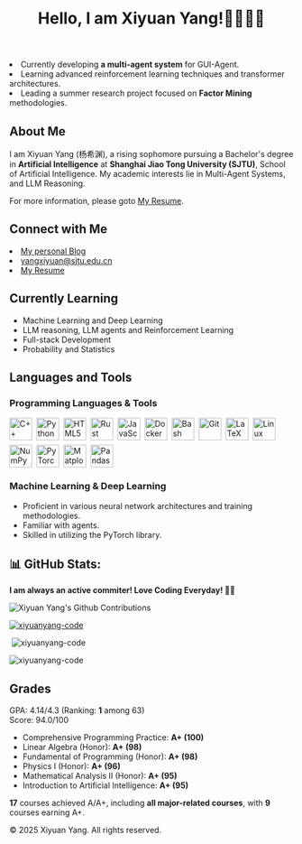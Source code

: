 <header>
    <h1>Hello, I am Xiyuan Yang!👋👋👋😍</h1>
</header>

<!-- feat: add what i am doing -->
<section> 
    <li>Currently developing <b>a multi-agent system</b> for GUI-Agent.</li> 
    <li>Learning advanced reinforcement learning techniques and transformer architectures.</li> 
    <li>Leading a summer research project focused on <b>Factor Mining</b> methodologies.</li> 
</section>


<section>
<h2>About Me</h2>
<p>I am Xiyuan Yang (杨希渊), a rising sophomore pursuing a Bachelor's degree in <b>Artificial Intelligence</b> at <b>Shanghai Jiao Tong University (SJTU)</b>, School of Artificial Intelligence. My academic interests lie in Multi-Agent Systems, and LLM Reasoning.</p>
<p>For more information, please goto <a href="https://xiyuanyang-code.github.io/resume">My Resume</a>.</p>
</section>

<section>
    <h2>Connect with Me</h2>
    <li>
        <a href="https://xiyuanyang-code.github.io">My personal Blog</a>
    </li>
    <li>
        <a href="mailto:yangxiyuan@sjtu.edu.cn">yangxiyuan@sjtu.edu.cn</a>
    </li>
    <li>
        <a href="https://xiyuanyang-code.github.io/resume/">My Resume</a>
    </li>
    
</section>

<section>
    <h2>Currently Learning</h2>
    <ul>
        <!-- <li>Advanced Algorithms</li> -->
        <li>Machine Learning and Deep Learning</li>
        <li>LLM reasoning, LLM agents and Reinforcement Learning</li>
        <li>Full-stack Development</li>
        <li>Probability and Statistics</li>
    </ul>
</section>


<section>
    <h2>Languages and Tools</h2>
    <h3>Programming Languages & Tools</h3>
<p align="left" style="display: flex; flex-wrap: wrap; gap: 8px; align-items: center;">
  <img src="https://cdn.jsdelivr.net/gh/devicons/devicon/icons/cplusplus/cplusplus-original.svg" style="height:40px;width:auto;max-width:40px;" alt="C++"/>
  <img src="https://cdn.jsdelivr.net/gh/devicons/devicon/icons/python/python-original.svg" style="height:40px;width:auto;max-width:40px;" alt="Python"/>
  <img src="https://cdn.jsdelivr.net/gh/devicons/devicon/icons/html5/html5-original.svg" style="height:40px;width:auto;max-width:40px;" alt="HTML5"/>
  <img src="https://cdn.jsdelivr.net/gh/devicons/devicon/icons/rust/rust-original.svg" style="height:40px;width:auto;max-width:40px;" alt="Rust"/>
  <img src="https://cdn.jsdelivr.net/gh/devicons/devicon/icons/javascript/javascript-original.svg" style="height:40px;width:auto;max-width:40px;" alt="JavaScript"/>
  <img src="https://cdn.jsdelivr.net/gh/devicons/devicon/icons/docker/docker-original.svg" style="height:40px;width:auto;max-width:40px;" alt="Docker"/>
  <img src="https://cdn.jsdelivr.net/gh/devicons/devicon/icons/bash/bash-original.svg" style="height:40px;width:auto;max-width:40px;" alt="Bash"/>
  <img src="https://cdn.jsdelivr.net/gh/devicons/devicon/icons/git/git-original.svg" style="height:40px;width:auto;max-width:40px;" alt="Git"/>
  <img src="https://cdn.jsdelivr.net/gh/devicons/devicon/icons/latex/latex-original.svg" style="height:40px;width:auto;max-width:40px;" alt="LaTeX"/>
  <img src="https://cdn.jsdelivr.net/gh/devicons/devicon/icons/linux/linux-original.svg" style="height:40px;width:auto;max-width:40px;" alt="Linux"/>
  <img src="https://cdn.jsdelivr.net/gh/devicons/devicon/icons/numpy/numpy-original.svg" style="height:40px;width:auto;max-width:40px;" alt="NumPy"/>
  <img src="https://cdn.jsdelivr.net/gh/devicons/devicon/icons/pytorch/pytorch-original.svg" style="height:40px;width:auto;max-width:40px;" alt="PyTorch"/>
  <img src="https://cdn.jsdelivr.net/gh/devicons/devicon/icons/matplotlib/matplotlib-original.svg" style="height:40px;width:auto;max-width:40px;" alt="Matplotlib"/>
  <img src="https://cdn.jsdelivr.net/gh/devicons/devicon/icons/pandas/pandas-original.svg" style="height:40px;width:auto;max-width:40px;" alt="Pandas"/>
</p>
    <h3>Machine Learning & Deep Learning</h3>
    <ul>
        <li>
            <span class="fa-li"><i class="fas fa-check"></i></span>
            Proficient in various neural network architectures and training methodologies.
        </li>
        <li>
            <span class="fa-li"><i class="fas fa-check"></i></span>
            Familiar with agents.
        </li>
        <li>
            <span class="fa-li"><i class="fas fa-check"></i></span>
            Skilled in utilizing the PyTorch library.
        </li>
    </ul>

</section>

## 📊 GitHub Stats:
<section>
<p><b>I am always an active commiter! Love Coding Everyday! 🫡😍</b></p>

<img src="https://ghchart.rshah.org/xiyuanyang-code" alt="Xiyuan Yang's Github Contributions" />

<p> <a href="https://github.com/ryo-ma/github-profile-trophy"> <img src="https://github-profile-trophy.vercel.app/?username=xiyuanyang-code&margin-w=20&margin-h=15&no-bg=true&row=1" alt="xiyuanyang-code"/></a> </p>

<p>&nbsp;<img src="https://github-readme-stats.vercel.app/api?username=xiyuanyang-code&show_icons=true&theme=chartreuse&hide_border=false&include_all_commits=true&count_private=true&hide_title=false&show=prs_merged,issues_closed&rank_icon=percentile" alt="xiyuanyang-code" /></p>

<p><img src="https://github-readme-streak-stats.herokuapp.com/?user=xiyuanyang-code&"alt="xiyuanyang-code" /></p>


</section>
<section>
    <h2>Grades</h2>
        GPA: 4.14/4.3 (Ranking: <b>1</b> among 63)
        <br>
        Score: 94.0/100
    <ul class="grades">
        <li>Comprehensive Programming Practice: <b>A+ (100)</b></li>
        <li>Linear Algebra (Honor): <b>A+ (98)</b></li>
        <li>Fundamental of Programming (Honor): <b>A+ (98)</b></li> 
        <li>Physics I (Honor): <b>A+ (96)</b></li>
        <li>Mathematical Analysis II (Honor): <b>A+ (95)</b></li>
        <li>Introduction to Artificial Intelligence: <b>A+ (95)</b></li>
    </ul>
    <b>17</b> courses achieved A/A+, including <b>all major-related courses</b>, with <b>9</b> courses earning A+.
</section>

<footer>
    <p>© 2025 Xiyuan Yang. All rights reserved.</p>
</footer>
